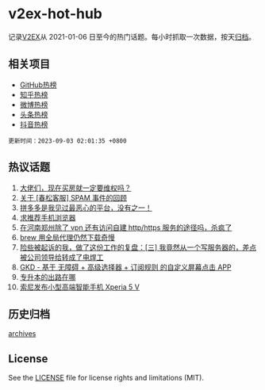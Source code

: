 # v2ex-hot-hub

 记录[V2EX](https://www.v2ex.com/)从 2021-01-06 日至今的热门话题。每小时抓取一次数据，按天[归档](archives)。
 
 ## 相关项目

- [GitHub热榜](https://github.com/it985/github-hot-hub)
- [知乎热榜](https://github.com/it985/zhihu-hot-hub)
- [微博热榜](https://github.com/it985/weibo-hot-hub)
- [头条热榜](https://github.com/it985/toutiao-hot-hub)
- [抖音热榜](https://github.com/it985/douyin-hot-hub)


 `更新时间：2023-09-03 02:01:35 +0800`

## 热议话题

1. [大佬们，现在买房就一定要维权吗？](https://www.v2ex.com/t/970297)
1. [关于 [春松客服] SPAM 事件的回顾](https://www.v2ex.com/t/970315)
1. [拼多多是我见过最恶心的平台，没有之一！](https://www.v2ex.com/t/970281)
1. [求推荐手机浏览器](https://www.v2ex.com/t/970283)
1. [在河南郑州除了 vpn 还有访问自建 http/https 服务的途径吗，杀疯了](https://www.v2ex.com/t/970368)
1. [brew 用全局代理仍然下载奇慢](https://www.v2ex.com/t/970344)
1. [险些被起诉的我，做了这份工作的复盘：[三] 我竟然从一个写服务器的，差点被公司领导给转成了电焊工](https://www.v2ex.com/t/970291)
1. [GKD - 基于 无障碍 + 高级选择器 + 订阅规则 的自定义屏幕点击 APP](https://www.v2ex.com/t/970406)
1. [专升本的出路在哪](https://www.v2ex.com/t/970287)
1. [索尼发布小型高端智能手机 Xperia 5 V](https://www.v2ex.com/t/970345)

## 历史归档

[archives](archives)

## License

See the [LICENSE](LICENSE) file for license rights and limitations (MIT).
